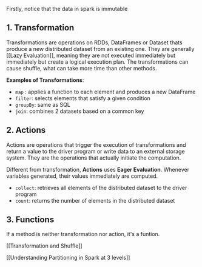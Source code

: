 
Firstly, notice that the data in spark is immutable

## 1.  Transformation
Transformations are operations on RDDs, DataFrames or Dataset thats produce a new distributed dataset from an existing one. They are generally [[Lazy Evaluation]], meaning they are not executed immediately but immediately but create a logical execution plan. The transformations can cause shuffle, what can take more time than other methods.

**Examples of Transformations**: 
- ``map`` : applies a function to each element and produces a new DataFrame
- ``filter``: selects elements that satisfy a given condition
- ``groupBy``: same as SQL 
- ``join``: combines 2 datasets based on a common key
## 2. Actions
Actions are operations that trigger the execution of transformations and return a value to the driver program or write data to an external storage system. They are the operations that actually initiate the computation.

Different from transformation, **Actions** uses **Eager Evaluation**. Whenever variables generated, their values immediately are computed.

- ``collect``: retrieves all elements of the distributed dataset to the driver program
- ``count``: returns the number of elements in the distributed dataset

## 3. Functions
If a method is neither transformation nor action, it's a funtion. 

[[Transformation and Shuffle]]

[[Understanding Partitioning in Spark at 3 levels]]

